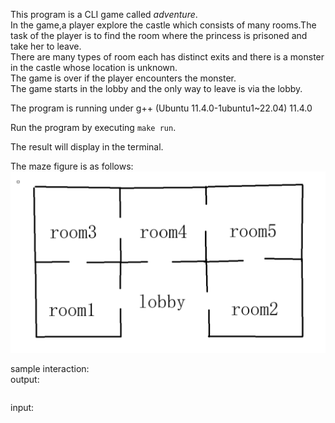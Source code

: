 This program is a CLI game called *adventure*.  
In the game,a player explore the castle which consists of many rooms.The task of the player is to find the room where the princess is prisoned and take her to leave.  
There are many types of room each has distinct exits and there is a monster in the castle whose location is unknown.  
The game is over if the player encounters the monster.  
The game starts in the lobby and the only way to leave is via the lobby.  
  
The program is running under g++ (Ubuntu 11.4.0-1ubuntu1~22.04) 11.4.0  

Run the program by executing `make run`.  
  
The result will display in the terminal.

The maze figure is as follows:
![alt text](image.png)

sample interaction:  
output:
```text

```
input:
```text

```